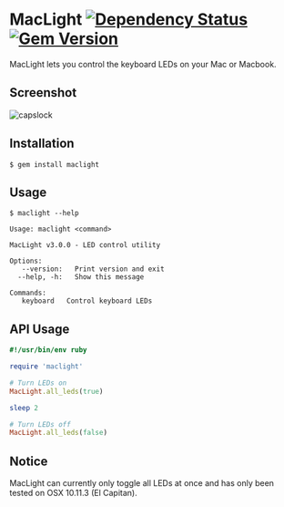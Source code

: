 # MacLight [![Dependency Status](https://gemnasium.com/busyloop/maclight.png)](https://gemnasium.com/busyloop/maclight) [![Gem Version](https://badge.fury.io/rb/maclight.svg)](https://badge.fury.io/rb/maclight)

MacLight lets you control the keyboard LEDs on your Mac or Macbook.

## Screenshot

![capslock](https://github.com/busyloop/maclight/raw/master/ass/screenshot_capslock.jpg?raw=true)

## Installation

    $ gem install maclight

## Usage

```
$ maclight --help

Usage: maclight <command>

MacLight v3.0.0 - LED control utility

Options:
   --version:   Print version and exit
  --help, -h:   Show this message

Commands:
   keyboard   Control keyboard LEDs
```


## API Usage

```ruby
#!/usr/bin/env ruby

require 'maclight'

# Turn LEDs on
MacLight.all_leds(true)

sleep 2

# Turn LEDs off
MacLight.all_leds(false)
```

## Notice

MacLight can currently only toggle all LEDs at once
and has only been tested on OSX 10.11.3 (El Capitan).

